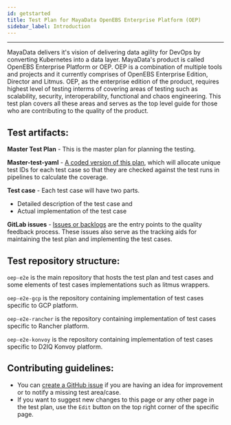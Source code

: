 ```yaml
---
id: getstarted
title: Test Plan for MayaData OpenEBS Enterprise Platform (OEP)
sidebar_label: Introduction
---
```

------

MayaData delivers it's vision of delivering data agility for DevOps by converting Kubernetes into a data layer. MayaData's product is called OpenEBS Enterprise Platform or OEP. OEP is a combination of multiple tools and projects and it currently comprises of OpenEBS Enterprise Edition, Director and Litmus. OEP, as the enterprise edition of the product, requires highest level of testing interms of covering areas of testing such as scalability, security, interoperability, functional and chaos engineering. This test plan covers all these areas and serves as the top level guide for those who are contributing to the quality of the product.



## Test artifacts:

**Master Test Plan** - This is the master plan for planning the testing.

**Master-test-yaml** - [A coded version of this plan](https://github.com/mayadata-io/oep-e2e/blob/master/.master-plan.yml), which will allocate unique test IDs for each test case so that they are checked against the test runs in pipelines to calculate the coverage.

**Test case** - Each test case will have two parts.

- Detailed description of the test case and
- Actual implementation of the test case

**GitLab issues** - [Issues or backlogs](https://github.com/mayadata-io/oep-e2e/issues) are the entry points to the quality feedback process. These issues also serve as the tracking aids for maintaining the test plan and implementing the test cases.



## Test repository structure:

`oep-e2e` is the main repository that hosts the test plan and test cases and some elements of test cases implementations such as litmus wrappers. 

`oep-e2e-gcp` is the repository containing implementation of test cases specific to GCP platform.

`oep-e2e-rancher` is the repository containing implementation of test cases specific to Rancher platform.

`oep-e2e-konvoy` is the repository containing implementation of test cases specific to D2IQ Konvoy platform.



## Contributing guidelines:

- You can [create a GitHub issue](https://github.com/mayadata-io/oep-e2e/issues/new/choose) if you are having an idea for improvement or to notify a missing test area/case.
- If you want to suggest new changes to this page or any other page in the test plan, use the `Edit` button on the top right corner of the specific page. 







